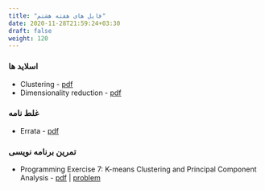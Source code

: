 ```yaml
---
title: "فایل های هفته هشتم"
date: 2020-11-28T21:59:24+03:30
draft: false
weight: 120
---
```


### اسلاید ها
- Clustering - [pdf](../files/Lecture13.pdf)
- Dimensionality reduction  - [pdf](../files/Lecture14.pdf)

### غلط نامه
- Errata - [pdf](../files/errata.pdf)

### تمرین برنامه نویسی
- Programming Exercise 7: K-means Clustering and Principal Component Analysis  - [pdf](../files/ex7.pdf) | [problem](../files/machine-learning-ex7.zip)
  